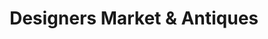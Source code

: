 ---
title: "Designers Market & Antiques"
url: /burnet/designers-market-and-antiques/
shop: antiques
---